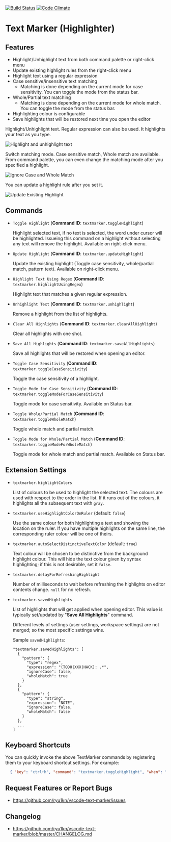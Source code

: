 [![Build Status](https://travis-ci.org/ryu1kn/vscode-text-marker.svg?branch=master)](https://travis-ci.org/ryu1kn/vscode-text-marker) [![Code Climate](https://codeclimate.com/github/ryu1kn/vscode-text-marker/badges/gpa.svg)](https://codeclimate.com/github/ryu1kn/vscode-text-marker)

# Text Marker (Highlighter)

## Features

* Highlight/Unhighlight text from both command palette or right-click menu
* Update existing highlight rules from the right-click menu
* Highlight text using a regular expression
* Case sensitive/insensitive text matching
  * Matching is done depending on the current mode for case sensitivity. You can toggle the mode from the status bar.
* Whole/Partial text matching
  * Matching is done depending on the current mode for whole match. You can toggle the mode from the status bar.
* Highlighting colour is configurable
* Save highlights that will be restored next time you open the editor

Highlight/Unhighlight text. Regular expression can also be used. It highlights your text as you type.

![Highlight and unhighlight text](https://raw.githubusercontent.com/ryu1kn/vscode-text-marker/master/images/animations/public.gif)

Switch matching mode. Case sensitive match, Whole match are available. From command palette, you can even change the matching mode after you specified a highlight.

![Ignore Case and Whole Match](https://raw.githubusercontent.com/ryu1kn/vscode-text-marker/master/images/animations/ignore-case-and-whole-match.gif)

You can update a highlight rule after you set it.

![Update Existing Highlight](https://raw.githubusercontent.com/ryu1kn/vscode-text-marker/master/images/animations/update-highlight.gif)


## Commands

* `Toggle Highlight` (**Command ID**: `textmarker.toggleHighlight`)

    Highlight selected text, if no text is selected, the word under cursor will be highlighted.
    Issueing this command on a highlight without selecting any text will remove the highlight.
    Available on right-click menu.

* `Update Highlight` (**Command ID**: `textmarker.updateHighlight`)

    Update the existing highlight (Toggle case sensitivity, whole/partial match, pattern text).
    Available on right-click menu.

* `Highlight Text Using Regex` (**Command ID**: `textmarker.highlightUsingRegex`)

    Highlight text that matches a given regular expression.

* `Unhighlight Text` (**Command ID**: `textmarker.unhighlight`)

    Remove a highlight from the list of highlights.

* `Clear All Highlights` (**Command ID**: `textmarker.clearAllHighlight`)

    Clear all highlights with one shot.

* `Save All Highlights` (**Command ID**: `textmarker.saveAllHighlights`)

    Save all highlights that will be restored when opening an editor.

* `Toggle Case Sensitivity` (**Command ID**: `textmarker.toggleCaseSensitivity`)

    Toggle the case sensitivity of a highlight.

* `Toggle Mode for Case Sensitivity` (**Command ID**: `textmarker.toggleModeForCaseSensitivity`)

    Toggle mode for case sensitivity.
    Available on Status bar.

* `Toggle Whole/Partial Match` (**Command ID**: `textmarker.toggleWholeMatch`)

    Toggle whole match and partial match.

* `Toggle Mode for Whole/Partial Match` (**Command ID**: `textmarker.toggleModeForWholeMatch`)

    Toggle mode for whole match and partial match.
    Available on Status bar.

## Extension Settings

* `textmarker.highlightColors`

    List of colours to be used to highlight the selected text. The colours are used with respect to the order in the list.
    If it runs out of the colours, it highlights all the subsequent text with `gray`.

* `textmarker.useHighlightColorOnRuler` (default: `false`)

    Use the same colour for both highlighting a text and showing the location on the ruler.
    If you have multiple highlights on the same line, the corresponding ruler colour will be one of theirs.

* `textmarker.autoSelectDistinctiveTextColor` (default: `true`)

    Text colour will be chosen to be distinctive from the background highlight colour.
    This will hide the text colour given by syntax highlighting; if this is not desirable, set it `false`.

* `textmarker.delayForRefreshingHighlight`

    Number of milliseconds to wait before refreshing the highlights on editor contents change. `null` for no refresh.

* `textmarker.savedHighlights`

    List of highlights that will get applied when opening editor.
    This value is typically set/updated by "**Save All Highlights**" command.

    Different levels of settings (user settings, workspace settings) are not merged; so the most specific settings wins.

    Sample `savedHighlights`:

    ```
    "textmarker.savedHighlights": [
      {
        "pattern": {
          "type": "regex",
          "expression": "(TODO|XXX|HACK): .*",
          "ignoreCase": false,
          "wholeMatch": true
        }
      },
      {
        "pattern": {
          "type": "string",
          "expression": "NOTE",
          "ignoreCase": false,
          "wholeMatch": false
        }
      },
      ...
    ]
    ```

## Keyboard Shortcuts

You can quickly invoke the above TextMarker commands by registering them to your keyboard shortcut settings. For example:

```json
  { "key": "ctrl+h", "command": "textmarker.toggleHighlight", "when": "editorTextFocus" }
```

## Request Features or Report Bugs

* https://github.com/ryu1kn/vscode-text-marker/issues

## Changelog

* https://github.com/ryu1kn/vscode-text-marker/blob/master/CHANGELOG.md

